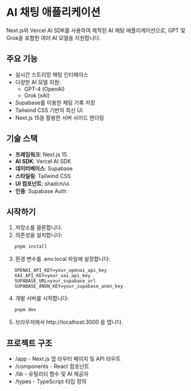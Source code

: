 # AI 채팅 애플리케이션

Next.js와 Vercel AI SDK를 사용하여 제작된 AI 채팅 애플리케이션으로, GPT 및 Grok을 포함한 여러 AI 모델을 지원합니다.

## 주요 기능

- 실시간 스트리밍 채팅 인터페이스
- 다양한 AI 모델 지원:
  - GPT-4 (OpenAI)
  - Grok (xAI)
- Supabase를 이용한 채팅 기록 저장
- Tailwind CSS 기반의 최신 UI
- Next.js 15을 활용한 서버 사이드 렌더링

## 기술 스택

- **프레임워크**: Next.js 15
- **AI SDK**: Vercel AI SDK
- **데이터베이스**: Supabase
- **스타일링**: Tailwind CSS
- **UI 컴포넌트**: shadcn/ui
- **인증**: Supabase Auth

## 시작하기

1. 저장소를 클론합니다.
2. 의존성을 설치합니다:

```bash
   pnpm install
```

3. 환경 변수를 .env.local 파일에 설정합니다:

```
   OPENAI_API_KEY=your_openai_api_key
   XAI_API_KEY=your_xai_api_key
   SUPABASE_URL=your_supabase_url
   SUPABASE_ANON_KEY=your_supabase_anon_key
```

4. 개발 서버를 시작합니다:

```bash
   pnpm dev
```

5. 브라우저에서 http://localhost:3000 을 엽니다.

## 프로젝트 구조

- /app - Next.js 앱 라우터 페이지 및 API 라우트
- /components - React 컴포넌트
- /lib - 유틸리티 함수 및 AI 제공자
- /types - TypeScript 타입 정의
